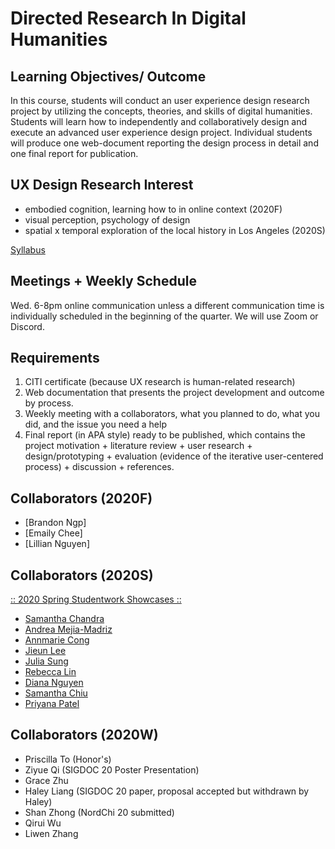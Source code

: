 

# Directed Research In Digital Humanities

## Learning Objectives/ Outcome
In this course, students will conduct an user experience design research project by utilizing the concepts, theories, and skills of digital humanities. Students will learn how to independently and collaboratively design and execute an advanced user experience design project. Individual students will produce one web-document reporting the design process in detail and one final report for publication. 



## UX Design Research Interest
* embodied cognition, learning how to in online context (2020F)
* visual perception, psychology of design
* spatial x temporal exploration of the local history in Los Angeles (2020S) 

[Syllabus](https://docs.google.com/document/d/1IEQGyl7SRVjKEtLOkDJilb4k4WZ16ExGAGDaMC6Ox9U/edit?usp=sharing)

## Meetings + Weekly Schedule
Wed. 6-8pm online communication unless a different communication time is individually scheduled in the beginning of the quarter. We will use Zoom or Discord. 


## Requirements
1. CITI certificate (because UX research is human-related research)
2. Web documentation that presents the project development and outcome by process. 
3. Weekly meeting with a collaborators, what you planned to do, what you did, and the issue you need a help
4. Final report (in APA style) ready to be published, which contains the project motivation + literature review + user research + design/prototyping + evaluation (evidence of the iterative user-centered process) + discussion + references.


## Collaborators (2020F)

- [Brandon Ngp]
- [Emaily Chee]
- [Lillian Nguyen]

## Collaborators (2020S)

[:: 2020 Spring Studentwork Showcases ::](https://ux-ui-design-lab.github.io/DH199/2020Spring/)

- [Samantha Chandra](https://samanthachandra1.wixsite.com/dh199)
- [Andrea Mejia-Madriz](https://andreamaria1116.github.io/DH199/)
- [Annmarie Cong](https://anncong.github.io/DH_199S/)
- [Jieun Lee](http://artmate.surge.sh/)
- [Julia Sung](https://jsung125.wixsite.com/dh199-20sp)
- [Rebecca Lin](https://rlin824.wixsite.com/dh199-rebeccalin)
- [Diana Nguyen](https://xdianasmiles.wixsite.com/pibu)
- [Samantha Chiu](https://samanthachiuu.github.io/DH199/)
- [Priyana Patel](https://priyanapatel57.github.io/DH199/)

## Collaborators (2020W)
- Priscilla To (Honor's)
- Ziyue Qi (SIGDOC 20 Poster Presentation)
- Grace Zhu
- Haley Liang (SIGDOC 20 paper, proposal accepted but withdrawn by Haley)
- Shan Zhong (NordChi 20 submitted)
- Qirui Wu
- Liwen Zhang

